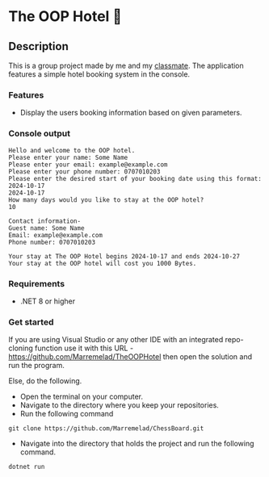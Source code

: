 # The OOP Hotel 🏢

## Description
This is a group project made by me and my [classmate](https://github.com/Anton-Dahlstrom). The application features a simple hotel booking system in the console.

### Features
* Display the users booking information based on given parameters.

### Console output
```console
Hello and welcome to the OOP hotel.
Please enter your name: Some Name
Please enter your email: example@example.com
Please enter your phone number: 0707010203
Please enter the desired start of your booking date using this format: 2024-10-17
2024-10-17
How many days would you like to stay at the OOP hotel?
10

Contact information-
Guest name: Some Name
Email: example@example.com
Phone number: 0707010203

Your stay at The OOP Hotel begins 2024-10-17 and ends 2024-10-27
Your stay at the OOP hotel will cost you 1000 Bytes.
```

### Requirements
* .NET 8 or higher

### Get started
If you are using Visual Studio or any other IDE with an integrated repo-cloning function use it with this URL - https://github.com/Marremelad/TheOOPHotel
then open the solution and run the program.

Else, do the following.
* Open the terminal on your computer.
* Navigate to the directory where you keep your repositories.
* Run the following command
```console
git clone https://github.com/Marremelad/ChessBoard.git        
```
* Navigate into the directory that holds the project and run the following command.
```console
dotnet run
```













